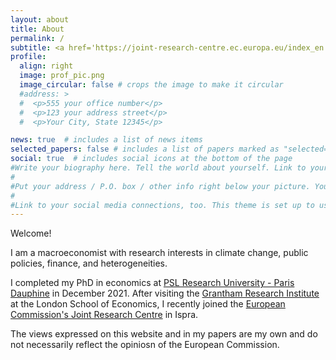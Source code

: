 ```yaml
---
layout: about
title: About
permalink: /
subtitle: <a href='https://joint-research-centre.ec.europa.eu/index_en'>European Commission - Joint Research Centre</a>.  <br /><a href='https://dauphine.psl.eu/en/'>PSL Research University - Paris Dauphine</a>. 
profile:
  align: right
  image: prof_pic.png
  image_circular: false # crops the image to make it circular
  #address: >
  #  <p>555 your office number</p>
  #  <p>123 your address street</p>
  #  <p>Your City, State 12345</p>

news: true  # includes a list of news items
selected_papers: false # includes a list of papers marked as "selected={true}"
social: true  # includes social icons at the bottom of the page
#Write your biography here. Tell the world about yourself. Link to your favorite [subreddit](http://reddit.com). You can put a picture in, too. The code is already in, just name your picture `prof_pic.jpg` and put it in the #`img/` folder.
#
#Put your address / P.O. box / other info right below your picture. You can also disable any these elements by editing `profile` property of the YAML header of your `_pages/about.md`. Edit `_bibliography/papers.bib` and #Jekyll will render your [publications page](/al-folio/publications/) automatically.
#
#Link to your social media connections, too. This theme is set up to use [Font Awesome icons](http://fortawesome.github.io/Font-Awesome/) and [Academicons](https://jpswalsh.github.io/academicons/), like the ones below. Add #your Facebook, Twitter, LinkedIn, Google Scholar, or just disable all of them.
---
```


Welcome!

I am a macroeconomist with research interests in climate change, public policies, finance, and heterogeneities. 

I completed my PhD in economics at [PSL Research University - Paris Dauphine](https://dauphine.psl.eu/en/) in December 2021. After visiting the [Grantham Research Institute](https://www.lse.ac.uk/granthaminstitute/) at the London School of Economics, I recently joined the [European Commission's Joint Research Centre](https://joint-research-centre.ec.europa.eu/index_en) in Ispra.

The views expressed on this website and in my papers are my own and do not necessarily reflect the opiniosn of the European Commission.
